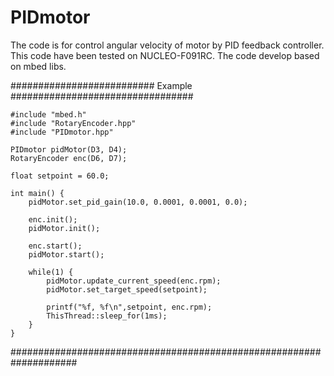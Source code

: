 # PIDmotor
The code is for control angular velocity of motor by PID feedback controller.
This code have been tested on NUCLEO-F091RC. 
The code develop based on mbed libs.

########################## Example #################################
```
#include "mbed.h"
#include "RotaryEncoder.hpp"
#include "PIDmotor.hpp"

PIDmotor pidMotor(D3, D4);
RotaryEncoder enc(D6, D7);

float setpoint = 60.0;

int main() {
    pidMotor.set_pid_gain(10.0, 0.0001, 0.0001, 0.0);

    enc.init();
    pidMotor.init();

    enc.start();
    pidMotor.start();

    while(1) {
        pidMotor.update_current_speed(enc.rpm);
        pidMotor.set_target_speed(setpoint);

        printf("%f, %f\n",setpoint, enc.rpm);
        ThisThread::sleep_for(1ms);
    }
}
```
####################################################################
